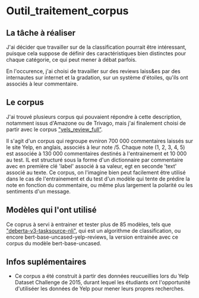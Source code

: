 # Outil_traitement_corpus

## La tâche à réaliser
J'ai décider que travailler sur de la classification pourrait être intéressant, puisque cela suppose de définir des caractéristiques bien distinctes pour chaque catégorie, ce qui peut mener à débat parfois.

En l'occurence, j'ai choisi de travailler sur des reviews laiss&es par des internautes sur internet et la gradation, sur un système d'étoiles, qu'ils ont associés à leur commentaire.

## Le corpus
J'ai trouvé plusieurs corpus qui pouvaient répondre à cette description, notamment issus d'Amazone ou de Trivago, mais j'ai finalement choisi de partir avec le corpus <a href="https://huggingface.co/datasets/yelp_review_full">"yels_review_full"</a>. 

Il s'agit d'un corpus qui regroupe evniron 700 000 commentaires laissés sur le site Yelp, en anglais, associés à leur note /5. Chaque note (1, 2, 3, 4, 5) est associée à 130 000 commentaires destinés à l'entrainement et 10 000 au test.
IL est structuré sous la forme d'un dictionnaire par commentaire avec en première clé 'label' associé à sa valeur, egt en seconde 'text' associé au texte.
Ce corpus, on l'imagine bien peut facilement être utilisé dans le cas de l'entrainement et du test d'un modèle qui tente de prédire la note en fonction du commentaire, ou même plus largement la polarité ou les sentiments d'un message.

## Modèles qui l'ont utilisé
Ce coprus à servi à entrainer et tester plus de 85 modèles, tels que <a href="https://huggingface.co/sileod/deberta-v3-base-tasksource-nli">"deberta-v3-tasksource-nli"</a>, qui est un algorithme de classification, ou encore bert-base-uncased-yelp-reviews, la version entrainée avec ce corpus du modèle bert-base-uncased.

## Infos suplémentaires 
* Ce corpus a été construit à partir des données reucueillies lors du Yelp Dataset Challenge de 2015, durant lequel les étudiants ont l'opportunité d'utiliséer les données de Yelp pour mener leurs propres recherches.
